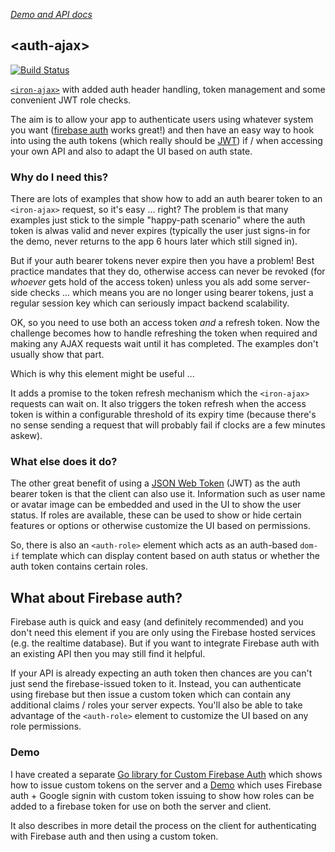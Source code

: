 _[Demo and API docs](http://captaincodeman.github.io/auth-ajax/)_

## \<auth-ajax\>

[![Build Status](https://travis-ci.org/CaptainCodeman/auth-ajax.svg?branch=master)](https://travis-ci.org/CaptainCodeman/auth-ajax)

[`<iron-ajax>`](https://beta.webcomponents.org/element/PolymerElements/iron-ajax)
with added auth header handling, token management and some convenient JWT role checks.

The aim is to allow your app to authenticate users using whatever system you want
([firebase auth](https://firebase.google.com/docs/auth/) works great!) and then have
an easy way to hook into using the auth tokens (which really should be [JWT](https://jwt.io/))
if / when accessing your own API and also to adapt the UI based on auth state.

### Why do I need this?

There are lots of examples that show how to add an auth bearer token to an `<iron-ajax>`
request, so it's easy ... right? The problem is that many examples just stick to the simple
"happy-path scenario" where the auth token is alwas valid and never expires (typically
the user just signs-in for the demo, never returns to the app 6 hours later which still 
signed in).

But if your auth bearer tokens never expire then you have a problem! Best practice mandates
that they do, otherwise access can never be revoked (for *whoever* gets hold of the access token)
unless you als add some server-side checks ... which means you are no longer using bearer
tokens, just a regular session key which can seriously impact backend scalability.

OK, so you need to use both an access token *and* a refresh token. Now the challenge becomes
how to handle refreshing the token when required and making any AJAX requests wait until it
has completed. The examples don't usually show that part.

Which is why this element might be useful ...

It adds a promise to the token refresh mechanism which the `<iron-ajax>` requests can wait
on. It also triggers the token refresh when the access token is within a configurable 
threshold of its expiry time (because there's no sense sending a request that will probably
fail if clocks are a few minutes askew).

### What else does it do?

The other great benefit of using a [JSON Web Token](https://jwt.io/) (JWT) as the auth bearer 
token is that the client can also use it. Information such as user name or avatar image can be 
embedded and used in the UI to show the user status. If roles are available, these can be used 
to show or hide certain features or options or otherwise customize the UI based on permissions.

So, there is also an `<auth-role>` element which acts as an auth-based `dom-if` template which
can display content based on auth status or whether the auth token contains certain roles.

## What about Firebase auth?

Firebase auth is quick and easy (and definitely recommended) and you don't need this element
if you are only using the Firebase hosted services (e.g. the realtime database). But if you 
want to integrate Firebase auth with an existing API then you may still find it helpful.

If your API is already expecting an auth token then chances are you can't just send the
firebase-issued token to it. Instead, you can authenticate using firebase but then issue a
custom token which can contain any additional claims / roles your server expects. You'll also
be able to take advantage of the `<auth-role>` element to customize the UI based on any 
role permissions.

### Demo

I have created a separate [Go library for Custom Firebase Auth](https://github.com/CaptainCodeman/go-firebase)
which shows how to issue custom tokens on the server and a [Demo](http://www.captaincodeman.com/auth-ajax/components/auth-ajax/demo/)
which uses Firebase auth + Google signin with custom token issuing to show how roles can be
added to a firebase token for use on both the server and client.

It also describes in more detail the process on the client for authenticating with Firebase auth
and then using a custom token.
